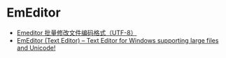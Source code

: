 # EmEditor

- [Emeditor 批量修改文件编码格式（UTF-8）](https://www.cnblogs.com/EasonJim/p/6241840.html)
- [EmEditor (Text Editor) &#8211; Text Editor for Windows supporting large files and Unicode!](https://www.emeditor.com/)
